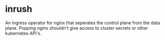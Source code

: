 # inrush

An ingress operator for nginx that seperates the control plane from the data plane. Popping nginx shouldn't give access to cluster secrets or other kubernetes API's.
